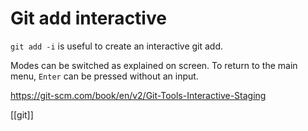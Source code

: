 # Git add interactive

`git add -i` is useful to create an interactive git add.

Modes can be switched as explained on screen. To return to the main menu, `Enter` can be pressed without an input.

https://git-scm.com/book/en/v2/Git-Tools-Interactive-Staging

[[git]]